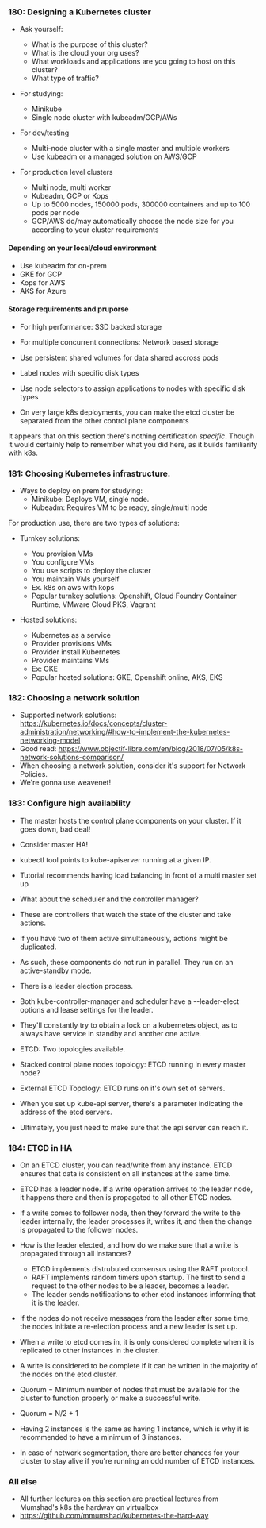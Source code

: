 
### 180: Designing a Kubernetes cluster
- Ask yourself:
    - What is the purpose of this cluster?
    - What is the cloud your org uses?
    - What workloads and applications are you going to host on this cluster? 
    - What type of traffic?

- For studying:
    - Minikube
    - Single node cluster with kubeadm/GCP/AWs
- For dev/testing
    - Multi-node cluster with a single master and multiple workers
    - Use kubeadm or a managed solution on AWS/GCP 
- For production level clusters
    - Multi node, multi worker
    - Kubeadm, GCP or Kops
    - Up to 5000 nodes, 150000 pods, 300000 containers and up to 100 pods per node
    - GCP/AWS do/may automatically choose the node size for you according to your cluster requirements

#### Depending on your local/cloud environment
- Use kubeadm for on-prem
- GKE for GCP
- Kops for AWS
- AKS for Azure

#### Storage requirements and pruporse
- For high performance: SSD backed storage
- For multiple concurrent connections: Network based storage
- Use persistent shared volumes for data shared accross pods
- Label nodes with specific disk types
- Use node selectors to assign applications to nodes with specific disk types

- On very large k8s deployments, you can make the etcd cluster be separated from the other control plane components
    

It appears that on this section there's nothing certification _specific_.
Though it would certainly help to remember what you did here, as it builds familiarity with k8s.

### 181: Choosing Kubernetes infrastructure.

- Ways to deploy on prem for studying:
    - Minikube: Deploys VM, single node.
    - Kubeadm: Requires VM to be ready, single/multi node

For production use, there are two types of solutions:
- Turnkey solutions:
    - You provision VMs
    - You configure VMs
    - You use scripts to deploy the cluster
    - You maintain VMs yourself
    - Ex. k8s on aws with kops
    - Popular turnkey solutions: Openshift, Cloud Foundry Container Runtime, VMware Cloud PKS, Vagrant

- Hosted solutions:
    - Kubernetes as a service
    - Provider provisions VMs
    - Provider install Kubernetes
    - Provider maintains VMs
    - Ex: GKE
    - Popular hosted solutions: GKE, Openshift online, AKS, EKS

### 182: Choosing a network solution
- Supported network solutions: https://kubernetes.io/docs/concepts/cluster-administration/networking/#how-to-implement-the-kubernetes-networking-model
- Good read: https://www.objectif-libre.com/en/blog/2018/07/05/k8s-network-solutions-comparison/
- When choosing a network solution, consider it's support for Network Policies.
- We're gonna use weavenet!
 

### 183: Configure high availability
- The master hosts the control plane components on your cluster. If it goes down, bad deal!
- Consider master HA!

- kubectl tool points to kube-apiserver running at a given IP.
- Tutorial recommends having load balancing in front of a multi master set up

- What about the scheduler and the controller manager?
- These are controllers that watch the state of the cluster and take actions.
- If you have two of them active simultaneously, actions might be duplicated.

- As such, these components do not run in parallel. They run on an active-standby mode.
- There is a leader election process.
- Both kube-controller-manager and scheduler have a --leader-elect options and lease settings for the leader.
- They'll constantly try to obtain a lock on a kubernetes object, as to always have service in standby and another one active.

- ETCD: Two topologies available.
- Stacked control plane nodes topology: ETCD running in every master node?
- External ETCD Topology: ETCD runs on it's own set of servers.

- When you set up kube-api server, there's a parameter indicating the address of the etcd servers.
- Ultimately, you just need to make sure that the api server can reach it.

### 184: ETCD in HA
- On an ETCD cluster, you can read/write from any instance. ETCD ensures that data is consistent on all instances at the same time.
- ETCD has a leader node. If a write operation arrives to the leader node, it happens there and then is propagated to all other ETCD nodes.
- If a write comes to follower node, then they forward the write to the leader internally, the leader processes it, writes it, and then the change is propagated to the follower nodes.

- How is the leader elected, and how do we make sure that a write is propagated through all instances?
    - ETCD implements distrubuted consensus using the RAFT protocol.
    - RAFT implements random timers upon startup. The first to send a request to the other nodes to be a leader, becomes a leader.
    - The leader sends notifications to other etcd instances informing that it is the leader.

- If the nodes do not receive messages from the leader after some time, the nodes initiate a re-election process and a new leader is set up.
- When a write to etcd comes in, it is only considered complete when it is replicated to other instances in the cluster.

- A write is considered to be complete if it can be written in the majority of the nodes on the etcd cluster.
- Quorum = Minimum number of nodes that must be available for the cluster to function properly or make a successful write.
- Quorum = N/2 + 1
- Having 2 instances is the same as having 1 instance, which is why it is recommended to have a minimum of 3 instances.
- In case of network segmentation, there are better chances for your cluster to stay alive if you're running an odd number of ETCD instances.

### All else
- All further lectures on this section are practical lectures from Mumshad's k8s the hardway on virtualbox
- https://github.com/mmumshad/kubernetes-the-hard-way